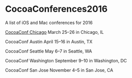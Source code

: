 # CocoaConferences2016
A list of iOS and Mac conferences for 2016

[CocoaConf Chicago](http://cocoaconf.com/chicago-2016/home)
March 25–26 in Chicago, IL

CocoaConf Austin
April 15–16 in Austin, TX

CocoaConf Seattle
May 6–7 in Seattle, WA

CocoaConf Washington
September 9–10 in Washington, DC

CocoaConf San Jose
November 4–5 in San Jose, CA
